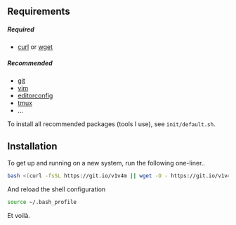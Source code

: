 ## Requirements

##### Required

- [curl](https://curl.haxx.se/) or [wget](https://www.gnu.org/software/wget/)

##### Recommended

- [git]()
- [vim]()
- [editorconfig]()
- [tmux]()
- ...

To install all recommended packages (tools I use), see `init/default.sh`.

## Installation

To get up and running on a new system, run the following one-liner..
```bash
bash <(curl -fsSL https://git.io/v1v4m || wget -O - https://git.io/v1v4m) install
```
And reload the shell configuration
```bash
source ~/.bash_profile
```
Et voil&agrave;.


